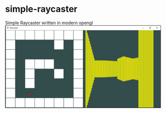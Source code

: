 # simple-raycaster
Simple Raycaster written in modern opengl
![alt text](https://github.com/Venkad000/simple-raycaster/blob/main/raycaster.PNG?raw=true)
